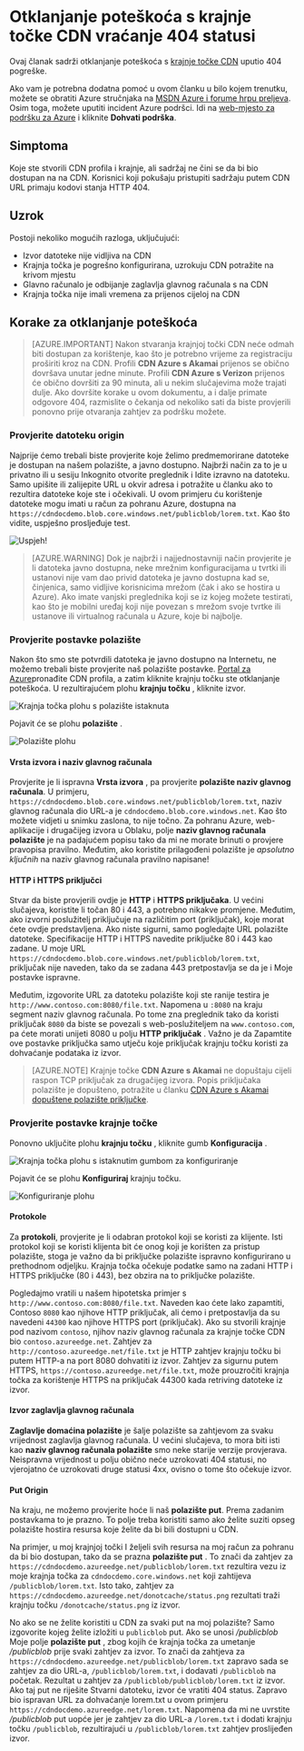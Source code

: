 <properties
    pageTitle="Otklanjanje poteškoća s krajnje točke Azure CDN vraćanje 404 status | Microsoft Azure"
    description="Otklanjanje poteškoća s 404 šifre odgovor s Azure CDN krajnje točke."
    services="cdn"
    documentationCenter=""
    authors="camsoper"
    manager="erikre"
    editor=""/>

<tags
    ms.service="cdn"
    ms.workload="tbd"
    ms.tgt_pltfrm="na"
    ms.devlang="na"
    ms.topic="article"
    ms.date="07/28/2016"
    ms.author="casoper"/>
    
# <a name="troubleshooting-cdn-endpoints-returning-404-statuses"></a>Otklanjanje poteškoća s krajnje točke CDN vraćanje 404 statusi

Ovaj članak sadrži otklanjanje poteškoća s [krajnje točke CDN](cdn-create-new-endpoint.md) uputio 404 pogreške.

Ako vam je potrebna dodatna pomoć u ovom članku u bilo kojem trenutku, možete se obratiti Azure stručnjaka na [MSDN Azure i forume hrpu preljeva](https://azure.microsoft.com/support/forums/). Osim toga, možete uputiti incident Azure podršci. Idi na [web-mjesto za podršku za Azure](https://azure.microsoft.com/support/options/) i kliknite **Dohvati podrška**.

## <a name="symptom"></a>Simptoma

Koje ste stvorili CDN profila i krajnje, ali sadržaj ne čini se da bi bio dostupan na na CDN.  Korisnici koji pokušaju pristupiti sadržaju putem CDN URL primaju kodovi stanja HTTP 404. 

## <a name="cause"></a>Uzrok

Postoji nekoliko mogućih razloga, uključujući:

- Izvor datoteke nije vidljiva na CDN
- Krajnja točka je pogrešno konfigurirana, uzrokuju CDN potražite na krivom mjestu
- Glavno računalo je odbijanje zaglavlja glavnog računala s na CDN
- Krajnja točka nije imali vremena za prijenos cijeloj na CDN

## <a name="troubleshooting-steps"></a>Korake za otklanjanje poteškoća

> [AZURE.IMPORTANT] Nakon stvaranja krajnjoj točki CDN neće odmah biti dostupan za korištenje, kao što je potrebno vrijeme za registraciju proširiti kroz na CDN.  Profili <b>CDN Azure s Akamai</b> prijenos se obično dovršava unutar jedne minute.  Profili <b>CDN Azure s Verizon</b> prijenos će obično dovršiti za 90 minuta, ali u nekim slučajevima može trajati dulje.  Ako dovršite korake u ovom dokumentu, a i dalje primate odgovore 404, razmislite o čekanja od nekoliko sati da biste provjerili ponovno prije otvaranja zahtjev za podršku možete.

### <a name="check-the-origin-file"></a>Provjerite datoteku origin

Najprije ćemo trebali biste provjerite koje želimo predmemorirane datoteke je dostupan na našem polazište, a javno dostupno.  Najbrži način za to je u privatno ili u sesiju Inkognito otvorite preglednik i Idite izravno na datoteku.  Samo upišite ili zalijepite URL u okvir adresa i potražite u članku ako to rezultira datoteke koje ste i očekivali.  U ovom primjeru ću korištenje datoteke mogu imati u račun za pohranu Azure, dostupna na `https://cdndocdemo.blob.core.windows.net/publicblob/lorem.txt`.  Kao što vidite, uspješno prosljeđuje test.

![Uspjeh!](./media/cdn-troubleshoot-endpoint/cdn-origin-file.png)

> [AZURE.WARNING] Dok je najbrži i najjednostavniji način provjerite je li datoteka javno dostupna, neke mrežnim konfiguracijama u tvrtki ili ustanovi nije vam dao privid datoteka je javno dostupna kad se, činjenica, samo vidljive korisnicima mrežom (čak i ako se hostira u Azure).  Ako imate vanjski preglednika koji se iz kojeg možete testirati, kao što je mobilni uređaj koji nije povezan s mrežom svoje tvrtke ili ustanove ili virtualnog računala u Azure, koje bi najbolje.

### <a name="check-the-origin-settings"></a>Provjerite postavke polazište

Nakon što smo ste potvrdili datoteka je javno dostupno na Internetu, ne možemo trebali biste provjerite naš polazište postavke.  [Portal za Azure](https://portal.azure.com)pronađite CDN profila, a zatim kliknite krajnju točku ste otklanjanje poteškoća.  U rezultirajućem plohu **krajnju točku** , kliknite izvor.  

![Krajnja točka plohu s polazište istaknuta](./media/cdn-troubleshoot-endpoint/cdn-endpoint.png)

Pojavit će se plohu **polazište** . 

![Polazište plohu](./media/cdn-troubleshoot-endpoint/cdn-origin-settings.png)

#### <a name="origin-type-and-hostname"></a>Vrsta izvora i naziv glavnog računala

Provjerite je li ispravna **Vrsta izvora** , pa provjerite **polazište naziv glavnog računala**.  U primjeru, `https://cdndocdemo.blob.core.windows.net/publicblob/lorem.txt`, naziv glavnog računala dio URL-a je `cdndocdemo.blob.core.windows.net`.  Kao što možete vidjeti u snimku zaslona, to nije točno.  Za pohranu Azure, web-aplikacije i drugačijeg izvora u Oblaku, polje **naziv glavnog računala polazište** je na padajućem popisu tako da mi ne morate brinuti o provjere pravopisa pravilno.  Međutim, ako koristite prilagođeni polazište je *apsolutno ključnih* na naziv glavnog računala pravilno napisane!

#### <a name="http-and-https-ports"></a>HTTP i HTTPS priključci

Stvar da biste provjerili ovdje je **HTTP** i **HTTPS priključaka**.  U većini slučajeva, koristite li točan 80 i 443, a potrebno nikakve promjene.  Međutim, ako izvorni poslužitelj priključuje na različitim port (priključak), koje morat ćete ovdje predstavljena.  Ako niste sigurni, samo pogledajte URL polazište datoteke.  Specifikacije HTTP i HTTPS navedite priključke 80 i 443 kao zadane. U moje URL `https://cdndocdemo.blob.core.windows.net/publicblob/lorem.txt`, priključak nije naveden, tako da se zadana 443 pretpostavlja se da je i Moje postavke ispravne.  

Međutim, izgovorite URL za datoteku polazište koji ste ranije testira je `http://www.contoso.com:8080/file.txt`.  Napomena u `:8080` na kraju segment naziv glavnog računala.  Po tome zna preglednik tako da koristi priključak `8080` da biste se povezali s web-poslužiteljem na `www.contoso.com`, pa ćete morati unijeti 8080 u polju **HTTP priključak** .  Važno je da Zapamtite ove postavke priključka samo utječu koje priključak krajnju točku koristi za dohvaćanje podataka iz izvor.

> [AZURE.NOTE] Krajnje točke **CDN Azure s Akamai** ne dopuštaju cijeli raspon TCP priključak za drugačijeg izvora.  Popis priključaka polazište je dopušteno, potražite u članku [CDN Azure s Akamai dopuštene polazište priključke](https://msdn.microsoft.com/library/mt757337.aspx).  
  
### <a name="check-the-endpoint-settings"></a>Provjerite postavke krajnje točke

Ponovno uključite plohu **krajnju točku** , kliknite gumb **Konfiguracija** .

![Krajnja točka plohu s istaknutim gumbom za konfiguriranje](./media/cdn-troubleshoot-endpoint/cdn-endpoint-configure-button.png)

Pojavit će se plohu **Konfiguriraj** krajnju točku.

![Konfiguriranje plohu](./media/cdn-troubleshoot-endpoint/cdn-configure.png)

#### <a name="protocols"></a>Protokole

Za **protokoli**, provjerite je li odabran protokol koji se koristi za klijente.  Isti protokol koji se koristi klijenta bit će onog koji je korišten za pristup polazište, stoga je važno da bi priključke polazište ispravno konfigurirano u prethodnom odjeljku.  Krajnja točka očekuje podatke samo na zadani HTTP i HTTPS priključke (80 i 443), bez obzira na to priključke polazište.

Pogledajmo vratili u našem hipotetska primjer s `http://www.contoso.com:8080/file.txt`.  Naveden kao ćete lako zapamtiti, Contoso `8080` kao njihove HTTP priključak, ali ćemo i pretpostavlja da su navedeni `44300` kao njihove HTTPS port (priključak).  Ako su stvorili krajnje pod nazivom `contoso`, njihov naziv glavnog računala za krajnje točke CDN bio `contoso.azureedge.net`.  Zahtjev za `http://contoso.azureedge.net/file.txt` je HTTP zahtjev krajnju točku bi putem HTTP-a na port 8080 dohvatiti iz izvor.  Zahtjev za sigurnu putem HTTPS, `https://contoso.azureedge.net/file.txt`, može prouzročiti krajnja točka za korištenje HTTPS na priključak 44300 kada retriving datoteke iz izvor.

#### <a name="origin-host-header"></a>Izvor zaglavlja glavnog računala

**Zaglavlje domaćina polazište** je šalje polazište sa zahtjevom za svaku vrijednost zaglavlja glavnog računala.  U većini slučajeva, to mora biti isti kao **naziv glavnog računala polazište** smo neke starije verzije provjerava.  Neispravna vrijednost u polju obično neće uzrokovati 404 statusi, no vjerojatno će uzrokovati druge statusi 4xx, ovisno o tome što očekuje izvor.

#### <a name="origin-path"></a>Put Origin

Na kraju, ne možemo provjerite hoće li naš **polazište put**.  Prema zadanim postavkama to je prazno.  To polje treba koristiti samo ako želite suziti opseg polazište hostira resursa koje želite da bi bili dostupni u CDN.  

Na primjer, u moj krajnjoj točki I željeli svih resursa na moj račun za pohranu da bi bio dostupan, tako da se prazna **polazište put** .  To znači da zahtjev za `https://cdndocdemo.azureedge.net/publicblob/lorem.txt` rezultira vezu iz moje krajnja točka za `cdndocdemo.core.windows.net` koji zahtijeva `/publicblob/lorem.txt`.  Isto tako, zahtjev za `https://cdndocdemo.azureedge.net/donotcache/status.png` rezultati traži krajnju točku `/donotcache/status.png` iz izvor.

No ako se ne želite koristiti u CDN za svaki put na moj polazište?  Samo izgovorite kojeg želite izložiti u `publicblob` put.  Ako se unosi */publicblob* Moje polje **polazište put** , zbog kojih će krajnja točka za umetanje */publicblob* prije svaki zahtjev za izvor.  To znači da zahtjeva za `https://cdndocdemo.azureedge.net/publicblob/lorem.txt` zapravo sada se zahtjev za dio URL-a, `/publicblob/lorem.txt`, i dodavati `/publicblob` na početak. Rezultat u zahtjev za `/publicblob/publicblob/lorem.txt` iz izvor.  Ako taj put ne riješite Stvarni datoteku, izvor će vratiti 404 status.  Zapravo bio ispravan URL za dohvaćanje lorem.txt u ovom primjeru `https://cdndocdemo.azureedge.net/lorem.txt`.  Napomena da mi ne uvrstite */publicblob* put uopće jer je zahtjev za dio URL-a `/lorem.txt` i dodati krajnju točku `/publicblob`, rezultirajući u `/publicblob/lorem.txt` zahtjev proslijeđen izvor.
